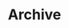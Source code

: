 ---
title : "Archive"
layout : categories
permalink : /archive/
author_profile : true
sidebar_main : true
---